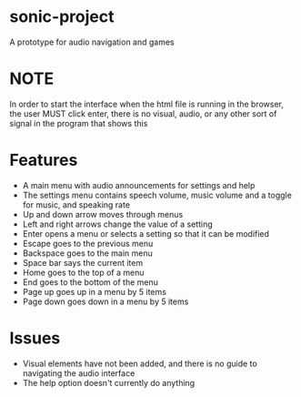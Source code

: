 # sonic-project
A prototype for audio navigation and games

# NOTE
In order to start the interface when the html file is running in the browser, the user MUST click enter, there is no visual, audio, or any other sort of signal in  the program that shows this

# Features
* A main menu with audio announcements for settings and help
* The settings menu contains speech volume, music volume and a toggle for music, and speaking rate
* Up and down arrow moves through menus
* Left and right arrows change the value of a setting
* Enter opens a menu or selects a setting so that it can be modified
* Escape goes to the previous menu
* Backspace goes to the main menu
* Space bar says the current item
* Home goes to the top of a menu
* End goes to the bottom of the menu
* Page up goes up in a menu by 5 items
* Page down goes down in a menu by 5 items

# Issues
* Visual elements have not been added, and there is no guide to navigating the audio interface
* The help option doesn't currently do anything
